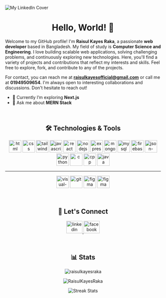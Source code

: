 ![My LinkedIn Cover](https://github.com/user-attachments/assets/65cb0498-7e6e-419d-b9ca-c6b192807b0b)

<h1 align="center"> Hello, World! 👋</h1>

Welcome to my GitHub profile! I'm **Raisul Kayes Raka**, a passionate **web developer** based in Bangladesh. My field of study is **Computer Science and Engineering**. I love building scalable web applications, solving challenging problems, and continuously exploring new technologies. Here, you'll find a variety of projects and contributions that reflect my interests and skills. Feel free to explore, fork, and contribute to any of the projects.

For contact, you can reach me at **raisulkayesofficial@gmail.com** or call me at **01949509654**. I'm always open to interesting collaborations and discussions. Don't hesitate to reach out!

- 🌱 Currently I’m exploring **Next.js**
- 💬 Ask me about **MERN Stack**

<br>
<div>
<h2 align="center">🛠️ Technologies & Tools</h2>
<p align="center">
  <img src="https://github.com/RaisulKayesRaka/RaisulKayesRaka/assets/119594099/2f703b5a-8fe8-496d-8770-bd25a21f13c5" alt="html" width="40px" height="40px">
  <img src="https://github.com/RaisulKayesRaka/RaisulKayesRaka/assets/119594099/348e706a-7e77-4aec-8f6a-c33b1d532a86" alt="css" width="40px" height="40px">
  <img src="https://github.com/user-attachments/assets/9ea978bd-7c04-411e-8ac5-1940f850867d" alt="tailwindCSS" width="40px" height="40px">
  <img src="https://github.com/RaisulKayesRaka/RaisulKayesRaka/assets/119594099/ef82d3b3-b3ad-49d8-ab9e-1519d338b6db" alt="javascript" width="40px" height="40px">
  <img src="https://github.com/user-attachments/assets/0153dfaf-37d7-4905-b026-eb5034822bbb" alt="react" width="40px" height="40px">
  <img src="https://github.com/user-attachments/assets/692c0cfc-7003-45be-ad91-9c2104fbdf10" alt="nodejs" width="40px" height="40px">
  <img src="https://github.com/user-attachments/assets/ee54a848-bc65-416f-8776-b113fbf84161" alt="express" width="40px" height="40px">
  <img src="https://github.com/user-attachments/assets/8c691f0a-419b-4988-8496-e6ce4f0c5f27" alt="mongodb" width="40px" height="40px">
  <img src="https://github.com/user-attachments/assets/a28d7a11-1b2d-4910-b4d4-b1c53b8dbe80" alt="mysql" width="40px" height="40px">
  <img src="https://github.com/user-attachments/assets/b6df1414-2f58-485c-9a2b-17d337644d82" alt="firebase" width="40px" height="40px">
  <img src="https://github.com/user-attachments/assets/d9de4afd-92e6-47bb-9deb-93c3f3f2de60" alt="json-web-token" width="40px" height="40px">
  <img src="https://github.com/RaisulKayesRaka/RaisulKayesRaka/assets/119594099/817f60f7-f672-4d9d-af8e-601e4c4ecc5c" alt="python" width="40px" height="40px">
  <img src="https://github.com/RaisulKayesRaka/RaisulKayesRaka/assets/119594099/7a337012-84ab-4158-96ba-e93e3806943a" alt="c" width="40px" height="40px">
  <img src="https://github.com/RaisulKayesRaka/RaisulKayesRaka/assets/119594099/3961b75e-d510-408e-b3d5-5b3cdbc2caf3" alt="cpp" width="40px" height="40px">
  <img src="https://github.com/RaisulKayesRaka/RaisulKayesRaka/assets/119594099/de43657c-652c-4773-b22a-b2202e47722b" alt="java" width="40px" height="40px">
</p>
  <hr>
  <p align="center">
<img src="https://github.com/user-attachments/assets/adaa33e7-e28a-4d81-8649-4f0a299a8721" alt="visual-studio-code" width="40px" height="40px">
  <img src="https://github.com/RaisulKayesRaka/RaisulKayesRaka/assets/119594099/90f4f866-ae8c-461a-b6bb-1b6f7e8cdea5" alt="git" width="40px" height="40px">
  <img src="https://github.com/RaisulKayesRaka/RaisulKayesRaka/assets/119594099/28cad4be-e575-43de-ab3d-bbc464deda36" alt="figma" width="40px" height="40px">
      <img src="https://github.com/user-attachments/assets/68a0974c-7ba8-4c10-9201-ea618d74d9cb" alt="figma" width="40px" height="40px">
</p>
</div>
<br>
<div align="center">
<h2> 🔗 Let's Connect</h2>
<p>
  <a href="https://www.linkedin.com/in/raisulkayesraka/" target="_blank">
    <img src="https://raw.githubusercontent.com/maurodesouza/profile-readme-generator/master/src/assets/icons/social/linkedin/default.svg" width="52" height="40" alt="linkedin logo"  />
  </a>
  <a href="https://web.facebook.com/RaisulKayesOfficial/" target="_blank">
    <img src="https://raw.githubusercontent.com/maurodesouza/profile-readme-generator/master/src/assets/icons/social/facebook/default.svg" width="52" height="40" alt="facebook logo"  />
  </a>
</p>
</div>
<br>
<div>
<h2 align="center">📊 Stats</h2>
<p align="center">
  <img src="https://github-readme-stats.vercel.app/api/top-langs?username=raisulkayesraka&show_icons=true&locale=en&layout=compact&card_width=495&title_color=434d58" alt="raisulkayesraka" />
</p>
<p align="center">
  <img src="https://github-readme-stats.vercel.app/api?username=RaisulKayesRaka&show_icons=true&locale=en&text_bold=false&rank_icon=github&ring_color=434d58&title_color=434d58&icon_color=434d58&card_width=495px&number_format=short" alt="RaisulKayesRaka" />
</p>
<p align="center"><img src="https://github-readme-streak-stats.herokuapp.com/?user=RaisulKayesRaka" alt="Streak Stats" /></p>
</div>
